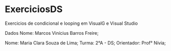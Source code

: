 # ExerciciosDS

Exercicios de condicional e looping em VisualG e Visual Studio 

Dados
Nome: Marcos Vinícius Barros Freire;

Nome: Maria Clara Souza de Lima;
Turma: 2°A - DS;
Orientador: Prof° Nívia;
